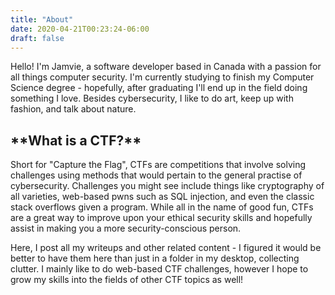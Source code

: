 ```yaml
---
title: "About"
date: 2020-04-21T00:23:24-06:00
draft: false
---
```


Hello! I'm Jamvie, a software developer based in Canada with a passion for all things computer security. I'm currently studying to finish my Computer Science degree - hopefully, after graduating I'll end up in the field doing something I love. 
Besides cybersecurity, I like to do art, keep up with fashion, and talk about nature. 

<h2>**What is a CTF?**</h2>
Short for "Capture the Flag", CTFs are competitions that involve solving challenges using methods that would pertain to the general practise of cybersecurity. Challenges you might see include things like cryptography of all varieties, web-based pwns such as SQL injection, and even the classic stack overflows given a program. While all in the name of good fun, CTFs are a great way to improve upon your ethical security skills and hopefully assist in making you a more security-conscious person. 

Here, I post all my writeups and other related content - I figured it would be better to have them here than just in a folder in my desktop, collecting clutter. I mainly like to do web-based CTF challenges, however I hope to grow my skills into the fields of other CTF topics as well! 